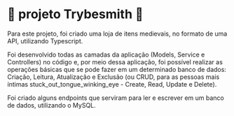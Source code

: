 # 🚧 projeto Trybesmith 🚧

 Para este projeto, foi criado uma loja de itens medievais, no formato de uma API, utilizando Typescript.

Foi desenvolvido todas as camadas da aplicação (Models, Service e Controllers) no código e, por meio dessa aplicação, foi possível realizar as operações básicas que se pode fazer em um determinado banco de dados: Criação, Leitura, Atualização e Exclusão (ou CRUD, para as pessoas mais íntimas stuck_out_tongue_winking_eye - Create, Read, Update e Delete).

Foi criado alguns endpoints que serviram para ler e escrever em um banco de dados, utilizando o MySQL.
